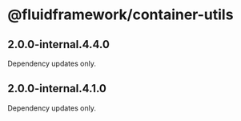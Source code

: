 # @fluidframework/container-utils

## 2.0.0-internal.4.4.0

Dependency updates only.

## 2.0.0-internal.4.1.0

Dependency updates only.
